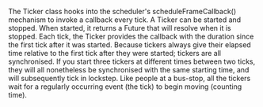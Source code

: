 The Ticker class hooks into the scheduler's
scheduleFrameCallback()
mechanism to invoke a callback every tick.
A Ticker can be started and stopped. When started,
it returns a Future that will resolve when it is stopped.
Each tick, the Ticker provides the callback with the
duration since the first tick after it was started. 
Because tickers always give their elapsed time relative to the first
tick after they were started; tickers are all synchronised. If you
start three tickers at different times between two ticks, they will all
nonetheless be synchronised with the same starting time, and will
subsequently tick in lockstep. Like people at a bus-stop,
all the tickers wait for a regularly occurring event
(the tick) to begin moving (counting time).
